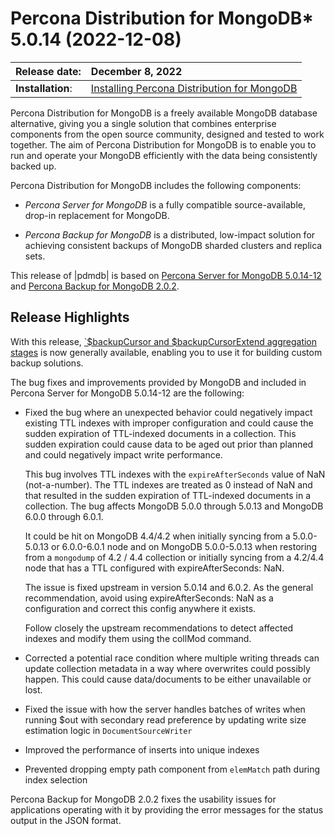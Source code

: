# Percona Distribution for MongoDB* 5.0.14 (2022-12-08)

| Release date:     | December 8, 2022      |
|:------------------|:----------------------|
| **Installation**: | [Installing Percona Distribution for MongoDB](installation.md) |

Percona Distribution for MongoDB is a freely available MongoDB database alternative, giving you a single solution that combines enterprise components from the open source community, designed and tested to work together. The aim of Percona Distribution for MongoDB is to enable you to run and operate your
MongoDB efficiently with the data being consistently backed up.

Percona Distribution for MongoDB includes the following components:

* *Percona Server for MongoDB* is a fully compatible source-available, drop-in replacement
for MongoDB.

* *Percona Backup for MongoDB* is a distributed, low-impact solution for achieving
consistent backups of MongoDB sharded clusters and replica sets.

This release of |pdmdb| is based on [Percona Server for MongoDB 5.0.14-12](https://www.percona.com/doc/percona-server-for-mongodb/5.0/release_notes/5.0.14-12.html) and [Percona Backup for MongoDB 2.0.2](https://www.percona.com/doc/percona-backup-mongodb/release-notes/2.0.2.html).

## Release Highlights

With this release, [`$backupCursor and $backupCursorExtend aggregation stages](https://docs.percona.com/percona-server-for-mongodb/5.0/backup-cursor.html) is now generally available, enabling you to use it for building custom backup solutions.

The bug fixes and improvements provided by MongoDB and included in Percona Server for MongoDB 5.0.14-12 are the following:

* Fixed the bug where an unexpected behavior could negatively impact existing TTL indexes with improper configuration and could cause the sudden expiration of TTL-indexed documents in a collection. This sudden expiration could cause data to be aged out prior than planned and could negatively impact write performance.

  This bug involves TTL indexes with the ``expireAfterSeconds`` value of NaN (not-a-number). The TTL indexes are treated as 0 instead of NaN and that resulted in the sudden expiration of TTL-indexed documents in a collection. The bug affects MongoDB 5.0.0 through 5.0.13 and MongoDB 6.0.0 through 6.0.1.

  It could be hit on MongoDB 4.4/4.2 when initially syncing from a 5.0.0-5.0.13 or 6.0.0-6.0.1 node and on MongoDB 5.0.0-5.0.13 when restoring from a ``mongodump`` of 4.2 / 4.4 collection or initially syncing from a 4.2/4.4 node that has a TTL configured with expireAfterSeconds: NaN.

  The issue is fixed upstream in version 5.0.14 and 6.0.2. As the general recommendation, avoid using expireAfterSeconds: NaN as a configuration and correct this config anywhere it exists.
  
  Follow closely the upstream recommendations to detect affected indexes and modify them using the collMod command.

* Corrected a potential race condition where multiple writing threads can update collection metadata in a way where overwrites could possibly happen. This could cause data/documents to be either unavailable or lost.
* Fixed the issue with how the server handles batches of writes when running $out with secondary read preference by updating write size estimation logic in ``DocumentSourceWriter``
* Improved the performance of inserts into unique indexes
* Prevented dropping empty path component from `elemMatch` path during index selection


Percona Backup for MongoDB 2.0.2 fixes the usability issues for applications operating with it by providing the error messages for the status output in the JSON format.

